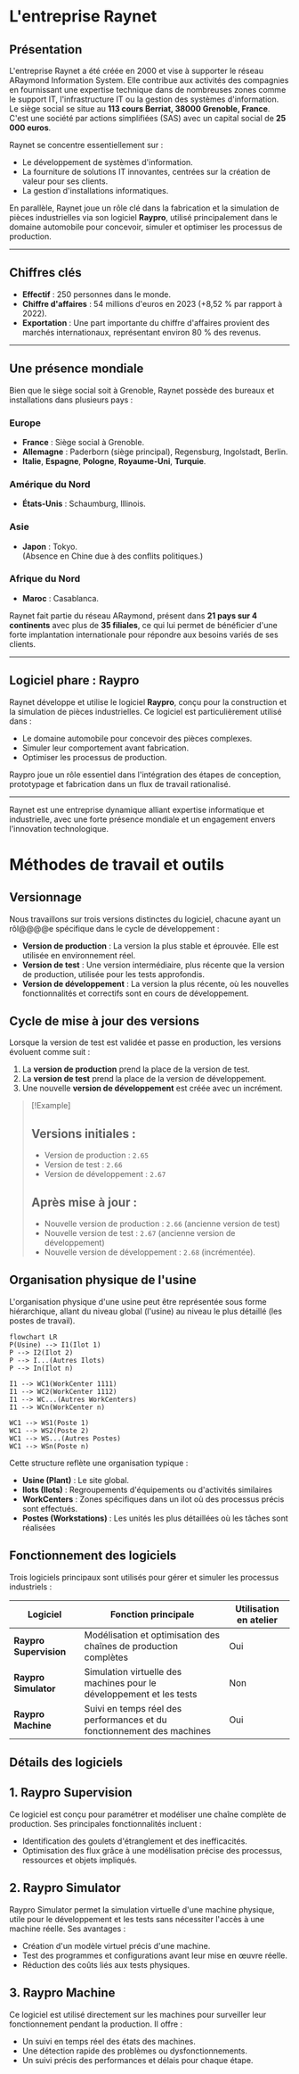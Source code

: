 # L'entreprise Raynet

## Présentation
L'entreprise Raynet a été créée en 2000 et vise à supporter le réseau ARaymond Information System. Elle contribue aux activités des compagnies en fournissant une expertise technique dans de nombreuses zones comme le support IT, l'infrastructure IT ou la gestion des systèmes d'information.  
Le siège social se situe au **113 cours Berriat, 38000 Grenoble, France**. C'est une société par actions simplifiées (SAS) avec un capital social de **25 000 euros**.

Raynet se concentre essentiellement sur :
- Le développement de systèmes d'information.
- La fourniture de solutions IT innovantes, centrées sur la création de valeur pour ses clients.
- La gestion d'installations informatiques.

En parallèle, Raynet joue un rôle clé dans la fabrication et la simulation de pièces industrielles via son logiciel **Raypro**, utilisé principalement dans le domaine automobile pour concevoir, simuler et optimiser les processus de production.

---

## Chiffres clés
- **Effectif** : 250 personnes dans le monde.
- **Chiffre d'affaires** : 54 millions d'euros en 2023 (+8,52 % par rapport à 2022).
- **Exportation** : Une part importante du chiffre d'affaires provient des marchés internationaux, représentant environ 80 % des revenus.

---

## Une présence mondiale
Bien que le siège social soit à Grenoble, Raynet possède des bureaux et installations dans plusieurs pays :

### **Europe**
- **France** : Siège social à Grenoble.
- **Allemagne** : Paderborn (siège principal), Regensburg, Ingolstadt, Berlin.
- **Italie**, **Espagne**, **Pologne**, **Royaume-Uni**, **Turquie**.

### **Amérique du Nord**
- **États-Unis** : Schaumburg, Illinois.

### **Asie**
- **Japon** : Tokyo.  
(Absence en Chine due à des conflits politiques.)

### **Afrique du Nord**
- **Maroc** : Casablanca.

Raynet fait partie du réseau ARaymond, présent dans **21 pays sur 4 continents** avec plus de **35 filiales**, ce qui lui permet de bénéficier d'une forte implantation internationale pour répondre aux besoins variés de ses clients.

---

## Logiciel phare : Raypro
Raynet développe et utilise le logiciel **Raypro**, conçu pour la construction et la simulation de pièces industrielles. Ce logiciel est particulièrement utilisé dans :
- Le domaine automobile pour concevoir des pièces complexes.
- Simuler leur comportement avant fabrication.
- Optimiser les processus de production.  

Raypro joue un rôle essentiel dans l'intégration des étapes de conception, prototypage et fabrication dans un flux de travail rationalisé.

---

Raynet est une entreprise dynamique alliant expertise informatique et industrielle, avec une forte présence mondiale et un engagement envers l'innovation technologique.




# Méthodes de travail et outils

## Versionnage

Nous travaillons sur trois versions distinctes du logiciel, chacune ayant un rôl@@@@e spécifique dans le cycle de développement :

- **Version de production** : La version la plus stable et éprouvée. Elle est utilisée en environnement réel.
- **Version de test** : Une version intermédiaire, plus récente que la version de production, utilisée pour les tests approfondis.
- **Version de développement** : La version la plus récente, où les nouvelles fonctionnalités et correctifs sont en cours de développement.

## Cycle de mise à jour des versions

Lorsque la version de test est validée et passe en production, les versions évoluent comme suit :

1. La **version de production** prend la place de la version de test.
2. La **version de test** prend la place de la version de développement.
3. Une nouvelle **version de développement** est créée avec un incrément.

> [!Example]
>
>## Versions initiales :
>
>- Version de production : `2.65`
>- Version de test : `2.66`
>- Version de développement : `2.67`
>
>## Après mise à jour :
>
>- Nouvelle version de production : `2.66` (ancienne version de test)
>- Nouvelle version de test : `2.67` (ancienne version de développement)
>- Nouvelle version de développement : `2.68` (incrémentée).

## Organisation physique de l'usine

L'organisation physique d'une usine peut être représentée sous forme hiérarchique, allant du niveau global (l'usine) au niveau le plus détaillé (les postes de travail).

```mermaid
flowchart LR
P(Usine) --> I1(Ilot 1)
P --> I2(Ilot 2)
P --> I...(Autres Ilots)
P --> In(Ilot n)

I1 --> WC1(WorkCenter 1111)
I1 --> WC2(WorkCenter 1112)
I1 --> WC...(Autres WorkCenters)
I1 --> WCn(WorkCenter n)

WC1 --> WS1(Poste 1)
WC1 --> WS2(Poste 2)
WC1 --> WS...(Autres Postes)
WC1 --> WSn(Poste n)
```

Cette structure reflète une organisation typique :
- **Usine (Plant)** : Le site global.
- **Ilots (Ilots)** : Regroupements d'équipements ou d'activités similaires
- **WorkCenters** : Zones spécifiques dans un ilot où des processus précis sont effectués.
- **Postes (Workstations)** : Les unités les plus détaillées où les tâches sont réalisées

## Fonctionnement des logiciels
Trois logiciels principaux sont utilisés pour gérer et simuler les processus industriels :

| Logiciel               | Fonction principale                                                    | Utilisation en atelier |
| ---------------------- | ---------------------------------------------------------------------- | ---------------------- |
| **Raypro Supervision** | Modélisation et optimisation des chaînes de production complètes       | Oui                    |
| **Raypro Simulator**   | Simulation virtuelle des machines pour le développement et les tests   | Non                    |
| **Raypro Machine**     | Suivi en temps réel des performances et du fonctionnement des machines | Oui                    |

## Détails des logiciels

## 1. **Raypro Supervision**

Ce logiciel est conçu pour paramétrer et modéliser une chaîne complète de production. Ses principales fonctionnalités incluent :
- Identification des goulets d'étranglement et des inefficacités.
- Optimisation des flux grâce à une modélisation précise des processus, ressources et objets impliqués.

## 2. **Raypro Simulator**

Raypro Simulator permet la simulation virtuelle d'une machine physique, utile pour le développement et les tests sans nécessiter l'accès à une machine réelle. Ses avantages :
- Création d'un modèle virtuel précis d'une machine.
- Test des programmes et configurations avant leur mise en œuvre réelle.
- Réduction des coûts liés aux tests physiques.

## 3. **Raypro Machine**

Ce logiciel est utilisé directement sur les machines pour surveiller leur fonctionnement pendant la production. Il offre :
- Un suivi en temps réel des états des machines.
- Une détection rapide des problèmes ou dysfonctionnements.
- Un suivi précis des performances et délais pour chaque étape.

